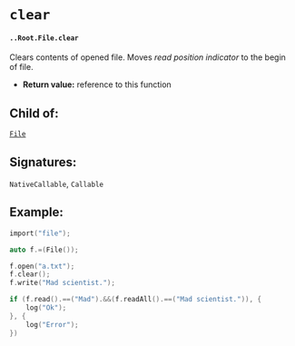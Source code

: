 # `clear`

#### `..Root.File.clear`

Clears contents of opened file. Moves _read position indicator_ to the begin of file.

* **Return value:** reference to this function

## Child of:

[`File`](docs..Root.File.md)

## Signatures:

`NativeCallable`, `Callable`

## Example:

```c
import("file");

auto f.=(File());

f.open("a.txt");
f.clear();
f.write("Mad scientist.");

if (f.read().==("Mad").&&(f.readAll().==("Mad scientist.")), {
    log("Ok");
}, {
    log("Error");
})
```